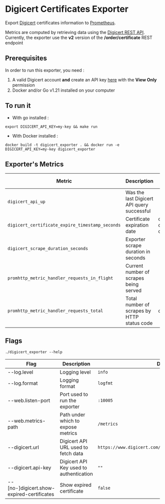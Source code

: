 # Digicert Certificates Exporter

Export [Digicert](https://www.digicert.com/) certificates information to [Prometheus](https://prometheus.io).

Metrics are computed by retrieving data using
the [Digicert REST API](https://dev.digicert.com/en/certcentral-apis/services-api/orders/list-orders.html).
Currently, the exporter use the **v2** version of the **/order/certificate** REST endpoint

## Prerequisites

In order to run this exporter, you need :

1) A valid Digicert account **and** create an API
   key [here](https://www.digicert.com/secure/automation/api-keys/) with the **View Only** permission
2) Docker and/or Go v1.21 installed on your computer

## To run it

- With go installed :

```shell
export DIGICERT_API_KEY=my-key && make run 
```

- With Docker installed :

```shell
docker build -t digicert_exporter . && docker run -e DIGICERT_API_KEY=my-key digicert_exporter
```

## Exporter's Metrics

| Metric                                          | Description                                 | Labels                                                          | Mandatory ? |
|-------------------------------------------------|---------------------------------------------|-----------------------------------------------------------------|-------------|
| `digicert_api_up`                               | Was the last Digicert API query successful  |                                                                 | ✅           |
| `digicert_certificate_expire_timestamp_seconds` | Certificate expiration date                 | certificate_common_name, certificate_id, order_id, organization | ✅           |
| `digicert_scrape_duration_seconds`              | Exporter scrape duration in seconds         |                                                                 | ✅           |
| `promhttp_metric_handler_requests_in_flight`    | Current number of scrapes being served      |                                                                 | ❌           |
| `promhttp_metric_handler_requests_total`        | Total number of scrapes by HTTP status code | code                                                            | ❌           |

## Flags

```shell
./digicert_exporter --help
```

| Flag                                      | Description                             | Default                                                  | Env vars                           |
|-------------------------------------------|-----------------------------------------|----------------------------------------------------------|------------------------------------|
| --log.level                               | Logging level                           | `info`                                                   | ❌                                  |
| --log.format                              | Logging format                          | `logfmt`                                                 | ❌                                  |
| --web.listen-port                         | Port used to run the exporter           | `:10005`                                                 | EXPORTER_PORT                      |
| --web.metrics-path                        | Path under which to expose metrics      | `/metrics`                                               | EXPORTER_PATH                      |
| --digicert.url                            | Digicert API URL used to fetch data     | `https://www.digicert.com/services/v2/order/certificate` | DIGICERT_URL                       |
| --digicert.api-key                        | Digicert API Key used to authentication | `""`                                                     | DIGICERT_API_KEY                   |
| --[no-]digicert.show-expired-certificates | Show expired certificate                | `false`                                                  | DIGICERT_SHOW_EXPIRED_CERTIFICATES |
